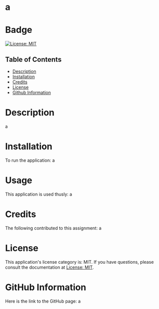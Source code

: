 # a

 # Badge
 [![License: MIT](https://img.shields.io/badge/License-MIT-yellow.svg)](https://opensource.org/licenses/MIT)


  ## Table of Contents
  - [Description](#description)
  - [Installation](#description)
  - [Credits](#credits)
  - [License](#license)
  - [Github Information](#github)


# Description

a


# Installation

To run the application: a


# Usage

This application is used thusly: a


# Credits

The following contributed to this assignment: a

# License

This application's license category is: MIT. If you have questions, please consult the documentation at [License: MIT](https://opensource.org/licenses/MIT).


# GitHub Information

Here is the link to the GitHub page: a

#